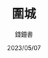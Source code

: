 ---
title: "圍城"
author: '錢鐘書'
date: '2023/05/07'
isbn: '978-7-108-03307-9'
imageDir: '/img/book/covers/book7.jpg'
blockquote: '「上海這個地方比得上希臘神話裏的魔女島，好好一個人來了就會變成畜生。」'
---
